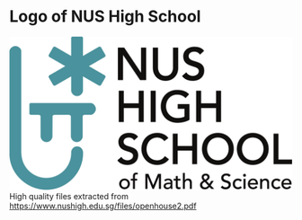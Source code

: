 # Logo of NUS High School

![v2.png](v2.png)
High quality files extracted from https://www.nushigh.edu.sg/files/openhouse2.pdf
